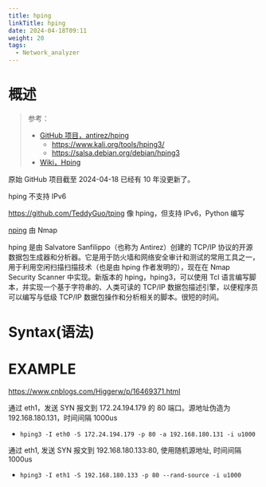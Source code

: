 ```yaml
---
title: hping
linkTitle: hping
date: 2024-04-18T09:11
weight: 20
tags:
  - Network_analyzer
---
```


# 概述

> 参考：
>
> - [GitHub 项目，antirez/hping](https://github.com/antirez/hping)
>   - https://www.kali.org/tools/hping3/
>   - https://salsa.debian.org/debian/hping3
> - [Wiki，Hping](https://en.wikipedia.org/wiki/Hping)

原始 GitHub 项目截至 2024-04-18 已经有 10 年没更新了。

hping 不支持 IPv6

https://github.com/TeddyGuo/tping 像 hping，但支持 IPv6，Python 编写

[nping](/docs/4.数据通信/Utility/nping.md) 由 Nmap

hping 是由 Salvatore Sanfilippo（也称为 Antirez）创建的 TCP/IP 协议的开源数据包生成器和分析器。它是用于防火墙和网络安全审计和测试的常用工具之一，用于利用空闲扫描扫描技术（也是由 hping 作者发明的），现在在 Nmap Security Scanner 中实现。新版本的 hping，hping3，可以使用 Tcl 语言编写脚本，并实现一个基于字符串的、人类可读的 TCP/IP 数据包描述引擎，以便程序员可以编写与低级 TCP/IP 数据包操作和分析相关的脚本。很短的时间。

# Syntax(语法)



# EXAMPLE

https://www.cnblogs.com/Higgerw/p/16469371.html

通过 eth1，发送 SYN 报文到 172.24.194.179 的 80 端口。源地址伪造为 192.168.180.131，时间间隔 1000us

- `hping3 -I eth0 -S 172.24.194.179 -p 80 -a 192.168.180.131 -i u1000`

通过 eth1, 发送 SYN  报文到 192.168.180.133:80, 使用随机源地址, 时间间隔 1000us

- `hping3 -I eth1 -S 192.168.180.133 -p 80 --rand-source -i u1000`